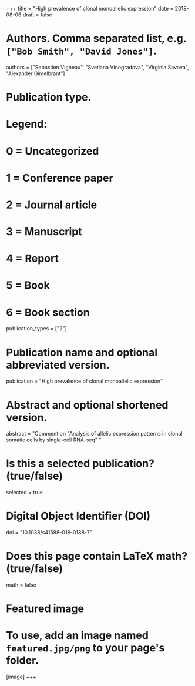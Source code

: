 +++
title = "High prevalence of clonal monoallelic expression"
date = 2018-08-06
draft = false

# Authors. Comma separated list, e.g. `["Bob Smith", "David Jones"]`.
authors = ["Sebastien Vigneau", "Svetlana Vinogradova", "Virginia Savova", "Alexander Gimelbrant"]

# Publication type.
# Legend:
# 0 = Uncategorized
# 1 = Conference paper
# 2 = Journal article
# 3 = Manuscript
# 4 = Report
# 5 = Book
# 6 = Book section
publication_types = ["2"]

# Publication name and optional abbreviated version.
publication = "High prevalence of clonal monoallelic expression"

# Abstract and optional shortened version.
abstract = "Comment on "Analysis of allelic expression patterns in clonal somatic cells by single-cell RNA-seq" "
# Is this a selected publication? (true/false)
selected = true

# Digital Object Identifier (DOI)
doi = "10.1038/s41588-018-0188-7"

# Does this page contain LaTeX math? (true/false)
math = false

# Featured image
# To use, add an image named `featured.jpg/png` to your page's folder. 
[image]
+++



